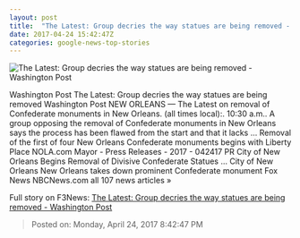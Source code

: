 ```yaml
---
layout: post
title:  "The Latest: Group decries the way statues are being removed - Washington Post"
date: 2017-04-24 15:42:47Z
categories: google-news-top-stories
---
```


![The Latest: Group decries the way statues are being removed - Washington Post](https://img.washingtonpost.com/rf/image_1484w/2010-2019/Wires/Images/2017-04-24/AP/Confederate_Statues_New_Orleans_38624-da195.jpg)

Washington Post The Latest: Group decries the way statues are being removed Washington Post NEW ORLEANS — The Latest on removal of Confederate monuments in New Orleans. (all times local):. 10:30 a.m.. A group opposing the removal of Confederate monuments in New Orleans says the process has been flawed from the start and that it lacks ... Removal of the first of four New Orleans Confederate monuments begins with Liberty Place NOLA.com Mayor - Press Releases - 2017 - 042417 PR City of New Orleans Begins Removal of Divisive Confederate Statues ... City of New Orleans New Orleans takes down prominent Confederate monument Fox News NBCNews.com all 107 news articles »


Full story on F3News: [The Latest: Group decries the way statues are being removed - Washington Post](http://www.f3nws.com/n/VVxteC)

> Posted on: Monday, April 24, 2017 8:42:47 PM
